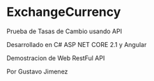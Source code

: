 # ExchangeCurrency
Prueba de Tasas de Cambio usando API

Desarrollado en C# ASP NET CORE 2.1 y Angular

Demostracion de Web RestFul API

Por Gustavo Jimenez
